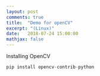 ```yaml
---
layout: post
comments: true
title:  "Demo for openCV"
excerpt: "(Linux)"
date:   2018-07-24 15:00:00
mathjax: false
---
```


Installing OpenCV

```python
pip install opencv-contrib-python
```
